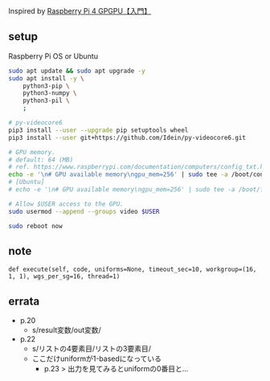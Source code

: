 Inspired by [Raspberry Pi 4 GPGPU【入門】](https://techbookfest.org/product/tB65RxqBCqhCpAQE7M2YsB)

## setup

Raspberry Pi OS or Ubuntu

```bash
sudo apt update && sudo apt upgrade -y
sudo apt install -y \
    python3-pip \
    python3-numpy \
    python3-pil \
    ;

# py-videocore6
pip3 install --user --upgrade pip setuptools wheel
pip3 install --user git+https://github.com/Idein/py-videocore6.git

# GPU memory.
# default: 64 (MB)
# ref. https://www.raspberrypi.com/documentation/computers/config_txt.html
echo -e '\n# GPU available memory\ngpu_mem=256' | sudo tee -a /boot/config.txt
# [Ubuntu]
# echo -e '\n# GPU available memory\ngpu_mem=256' | sudo tee -a /boot/firmware/usercfg.txt

# Allow $USER access to the GPU.
sudo usermod --append --groups video $USER

sudo reboot now
```

## note
`def execute(self, code, uniforms=None, timeout_sec=10, workgroup=(16, 1, 1), wgs_per_sg=16, thread=1)`

## errata
- p.20
    - s/result変数/out変数/
- p.22
    - s/リストの4要素目/リストの3要素目/
    - ここだけuniformが1-basedになっている
        - p.23 > 出力を見てみるとuniformの0番目と...

